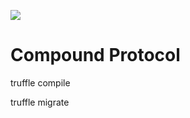 [![](https://tokei.rs/b1/github.com/PillarDevelopment/compoundv2?category=lines)](https://github.com/PillarDevelopment/compoundv2)

Compound Protocol
=================

truffle compile

truffle migrate


